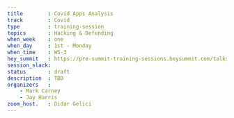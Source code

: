 ```yaml
---
title        : Covid Apps Analysis
track        : Covid
type         : training-session
topics       : Hacking & Defending
when_week    : one
when_day     : 1st - Monday
when_time    : WS-3
hey_summit   : https://pre-summit-training-sessions.heysummit.com/talks/covid-apps-analysis/
session_slack:
status       : draft
description  : TBD
organizers   :
    - Mark Carney
    - Jay Harris
zoom_host.   : Didar Gelici       
---
```



<!--(add intro)

## WHY

(...)

## What

(...)

## Outcomes

(...)

## References

(...)


## Previous-->

